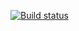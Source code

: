 [![Build status](https://ci.appveyor.com/api/projects/status/gefjw9emdyr2nkj1?svg=true)](https://ci.appveyor.com/project/Tatiana0325/ahj-yarn-cd)
